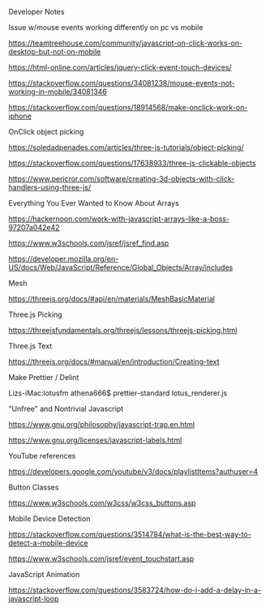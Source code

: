 Developer Notes

Issue w/mouse events working differently on pc vs mobile

https://teamtreehouse.com/community/javascript-on-click-works-on-desktop-but-not-on-mobile

https://html-online.com/articles/jquery-click-event-touch-devices/

https://stackoverflow.com/questions/34081238/mouse-events-not-working-in-mobile/34081346

https://stackoverflow.com/questions/18914568/make-onclick-work-on-iphone

OnClick object picking

https://soledadpenades.com/articles/three-js-tutorials/object-picking/

https://stackoverflow.com/questions/17638933/three-js-clickable-objects

https://www.pericror.com/software/creating-3d-objects-with-click-handlers-using-three-js/

Everything You Ever Wanted to Know About Arrays

https://hackernoon.com/work-with-javascript-arrays-like-a-boss-97207a042e42

https://www.w3schools.com/jsref/jsref_find.asp

https://developer.mozilla.org/en-US/docs/Web/JavaScript/Reference/Global_Objects/Array/includes

Mesh

https://threejs.org/docs/#api/en/materials/MeshBasicMaterial

Three.js Picking

https://threejsfundamentals.org/threejs/lessons/threejs-picking.html

Three.js Text

https://threejs.org/docs/#manual/en/introduction/Creating-text

Make Prettier / Delint

Lizs-iMac:lotusfm athena666$ prettier-standard lotus_renderer.js

"Unfree" and Nontrivial Javascript

https://www.gnu.org/philosophy/javascript-trap.en.html

https://www.gnu.org/licenses/javascript-labels.html

YouTube references

https://developers.google.com/youtube/v3/docs/playlistItems?authuser=4

Button Classes

https://www.w3schools.com/w3css/w3css_buttons.asp

Mobile Device Detection

https://stackoverflow.com/questions/3514784/what-is-the-best-way-to-detect-a-mobile-device

https://www.w3schools.com/jsref/event_touchstart.asp

JavaScript Animation

https://stackoverflow.com/questions/3583724/how-do-i-add-a-delay-in-a-javascript-loop

